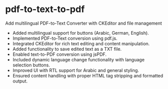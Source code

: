 # pdf-to-text-to-pdf
Add multilingual PDF-to-Text Converter with CKEditor and file management

- Added multilingual support for buttons (Arabic, German, English).
- Implemented PDF-to-Text conversion using pdf.js.
- Integrated CKEditor for rich text editing and content manipulation.
- Added functionality to save edited text as a TXT file.
- Enabled text-to-PDF conversion using jsPDF.
- Included dynamic language change functionality with language selection buttons.
- Improved UI with RTL support for Arabic and general styling.
- Ensured content handling with proper HTML tag stripping and formatted output.


